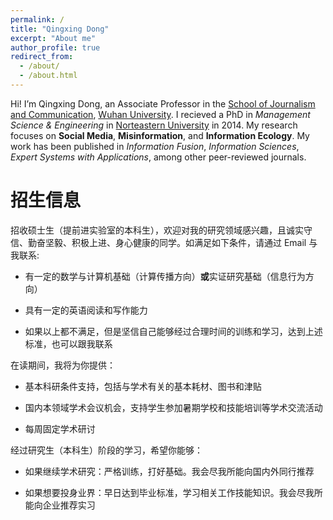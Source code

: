 ```yaml
---
permalink: /
title: "Qingxing Dong"
excerpt: "About me"
author_profile: true
redirect_from: 
  - /about/
  - /about.html
---
```

Hi! I’m Qingxing Dong, an Associate Professor in the [School of Journalism and Communication](http://journal.whu.edu.cn/en/index), [Wuhan University](https://en.whu.edu.cn/). I recieved a PhD in *Management Science & Engineering* in [Norteastern University](http://english.neu.edu.cn/) in 2014. My research focuses on **Social Media**, **Misinformation**, and **Information Ecology**. My work has been published in *Information Fusion*, *Information Sciences*, *Expert Systems with Applications*,  among other peer-reviewed journals.

# 招生信息

 招收硕士生（提前进实验室的本科生），欢迎对我的研究领域感兴趣，且诚实守信、勤奋坚毅、积极上进、身心健康的同学。如满足如下条件，请通过 Email 与我联系:

- 有一定的数学与计算机基础（计算传播方向）**或**实证研究基础（信息行为方向）

- 具有一定的英语阅读和写作能力

- 如果以上都不满足，但是坚信自己能够经过合理时间的训练和学习，达到上述标准，也可以跟我联系

在读期间，我将为你提供：

- 基本科研条件支持，包括与学术有关的基本耗材、图书和津贴

- 国内本领域学术会议机会，支持学生参加暑期学校和技能培训等学术交流活动

- 每周固定学术研讨

经过研究生（本科生）阶段的学习，希望你能够：

- 如果继续学术研究：严格训练，打好基础。我会尽我所能向国内外同行推荐

- 如果想要投身业界：早日达到毕业标准，学习相关工作技能知识。我会尽我所能向企业推荐实习 

